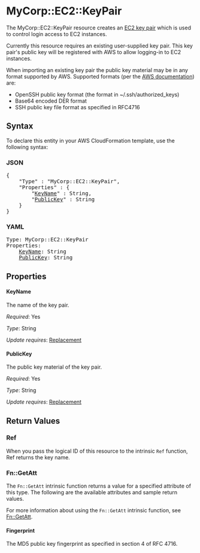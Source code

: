 # MyCorp::EC2::KeyPair

The MyCorp::EC2::KeyPair resource creates an [EC2 key pair](https://docs.aws.amazon.com/AWSEC2/latest/UserGuide/ec2-key-pairs.html) which is used to control login access to EC2 instances.

Currently this resource requires an existing user-supplied key pair. This key pair's public key will be registered with AWS to allow logging-in to EC2 instances.

When importing an existing key pair the public key material may be in any format supported by AWS. Supported formats (per the [AWS documentation](https://docs.aws.amazon.com/AWSEC2/latest/UserGuide/ec2-key-pairs.html#how-to-generate-your-own-key-and-import-it-to-aws)) are:

* OpenSSH public key format (the format in ~/.ssh/authorized_keys)
* Base64 encoded DER format
* SSH public key file format as specified in RFC4716

## Syntax

To declare this entity in your AWS CloudFormation template, use the following syntax:

### JSON

<pre>
{
    "Type" : "MyCorp::EC2::KeyPair",
    "Properties" : {
        "<a href="#keyname" title="KeyName">KeyName</a>" : String,
        "<a href="#publickey" title="PublicKey">PublicKey</a>" : String
    }
}
</pre>

### YAML

<pre>
Type: MyCorp::EC2::KeyPair
Properties:
    <a href="#keyname" title="KeyName">KeyName</a>: String
    <a href="#publickey" title="PublicKey">PublicKey</a>: String
</pre>

## Properties

#### KeyName

The name of the key pair.

_Required_: Yes

_Type_: String

_Update requires_: [Replacement](https://docs.aws.amazon.com/AWSCloudFormation/latest/UserGuide/using-cfn-updating-stacks-update-behaviors.html#update-replacement)

#### PublicKey

The public key material of the key pair.

_Required_: Yes

_Type_: String

_Update requires_: [Replacement](https://docs.aws.amazon.com/AWSCloudFormation/latest/UserGuide/using-cfn-updating-stacks-update-behaviors.html#update-replacement)

## Return Values

### Ref

When you pass the logical ID of this resource to the intrinsic `Ref` function, Ref returns the key name.

### Fn::GetAtt

The `Fn::GetAtt` intrinsic function returns a value for a specified attribute of this type. The following are the available attributes and sample return values.

For more information about using the `Fn::GetAtt` intrinsic function, see [Fn::GetAtt](https://docs.aws.amazon.com/AWSCloudFormation/latest/UserGuide/intrinsic-function-reference-getatt.html).

#### Fingerprint

The MD5 public key fingerprint as specified in section 4 of RFC 4716.
